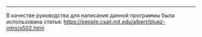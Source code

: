 ________________________________________
В качестве руководства для написания данной программы была использована статья:
https://people.csail.mit.edu/albert/bluez-intro/x502.html
